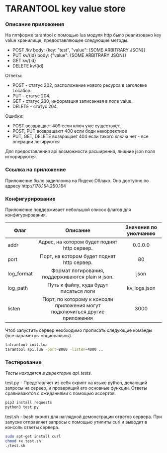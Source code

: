 <h1>TARANTOOL key value store</h1>


<h3>Описание приложения</h3>
На плтформе tarantool с помощью lua модуля http было реализовано key value хранилище,
предоставляющее следующие методы.

- POST /kv body: {key: "test", "value": {SOME ARBITRARY JSON}}
- PUT kv/{id} body: {"value": {SOME ARBITRARY JSON}}
- GET kv/{id}
- DELETE kv/{id}

Ответы:

- POST - статус 202, расположение нового ресурса в заголовке Location.
- PUT - статус 204.
- GET - статус 200, информация записанная в поле value.
- DELETE - статус 204.

Ошибки:

- POST возвращает 409 если ключ уже существует,
- POST, PUT возвращают 400 если боди некорректное
- PUT, GET, DELETE возвращает 404 если такого ключа нет - все операции логируются

Для предоставления api возможности расширения, лишние json поля игнорируются.

<h3>Ссылка на приложение</h3>
Приложение было задиплоина на Яндекс.Облако.
Оно доступно по адресу http://178.154.250.164


<h3>Конфигурирование</h3>
Приложение поддерживает небольшой список флагов для конфигурирования.

| Флаг       | Описание               |Значения по уиолчанию |
| ------------- |:------------------:|:------------------:|
| addr     | Адрес, на котором будет поднят http сервер. |0.0.0.0|
| port    | Порт, на котором будет поднят http сервер. | 80| 
| log_format  | Формат логирования, поддерживаются plain и json. | json|
|log_path | Путь к файлу, куда будут писаться логи|kv_logs.json|
|listen | Порт, по которому к консоли приложения могут подключиться другие приложения| 3000|

Чтоб запустить сервер необходимо прописать следующие команды (все параметры опциональны).
```bash
tatrantool init.lua
tarantool api.lua -port=8000 -listen=4000 ..
```

<h3>Тестирование</h3>
<i>Тесты находятся в директории api_tests.</i>

test.py - Представляет из себя скрипт на языке python, делающий запросы на сервер, и проверящий его основные функции. Ответы сравниваются с ожиданиями с помощью ассертов.
```bash
pip3 install requests
python3 test.py
```
test.sh - bash скрипт для наглядной демонстрации ответов сервера. При запуске отправляет запросы с помощью утилиты curl и выводит в консоль ответы сервера.
```bash
sudo apt-get install curl
chmod +x test.sh
./test.sh
```